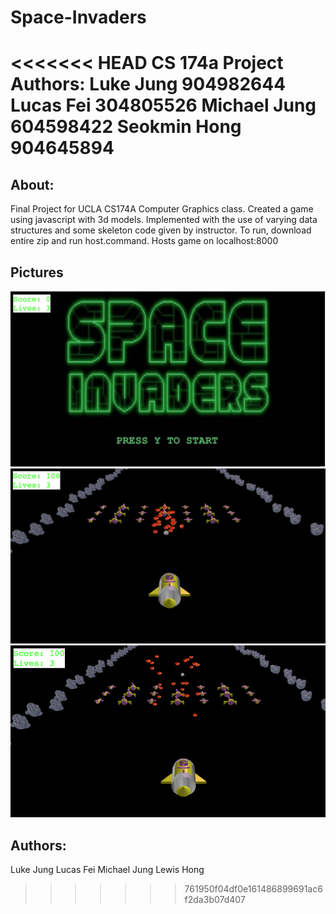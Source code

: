 # Space-Invaders
<<<<<<< HEAD
CS 174a Project
Authors:
Luke Jung 904982644
Lucas Fei 304805526
Michael Jung 604598422
Seokmin Hong 904645894
=======
## About:
Final Project for UCLA CS174A Computer Graphics class.  Created a game using javascript with 3d models.  Implemented with the use of varying data structures and some skeleton code given by instructor.  To run, download entire zip and run host.command.  Hosts game on localhost:8000

## Pictures
![title](https://raw.githubusercontent.com/lukehjung/Space-Invaders/master/space%20invaders%20start.png)
![game1](https://raw.githubusercontent.com/lukehjung/Space-Invaders/master/game1.png)
![game2](https://raw.githubusercontent.com/lukehjung/Space-Invaders/master/game2.png)

## Authors:
Luke Jung
Lucas Fei
Michael Jung
Lewis Hong

>>>>>>> 761950f04df0e161486899691ac6f2da3b07d407
